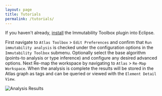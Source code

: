 ```yaml
---
layout: page
title: Tutorials
permalink: /tutorials/
---
```


If you haven't already, [install](/immutability-toolbox/install) the Immutability Toolbox plugin into Eclipse.

First navigate to `Atlas Toolbox` &gt; `Edit Preferences` and confirm that `Run immutability analysis` is checked under the configuration options in the `Immutability Toolbox` submenu. Optionally select the base algorithm (points-to analysis or type inference) and configure any desired advanced options. Next Re-map the workspace by navigating to `Atlas` &gt; `Re-Map Workspace`. When the analysis is complete the results will be stored in the Atlas graph as tags and can be queried or viewed with the `Element Detail View`. 

![Analysis Results](../images/analysis-results.png)